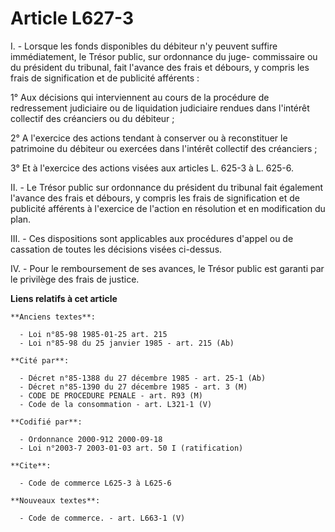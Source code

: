 # Article L627-3

I. - Lorsque les fonds disponibles du débiteur n'y peuvent suffire immédiatement, le Trésor public, sur ordonnance du juge-
commissaire ou du président du tribunal, fait l'avance des frais et débours, y compris les frais de signification et de
publicité afférents :

1° Aux décisions qui interviennent au cours de la procédure de redressement judiciaire ou de liquidation judiciaire rendues
dans l'intérêt collectif des créanciers ou du débiteur ;

2° A l'exercice des actions tendant à conserver ou à reconstituer le patrimoine du débiteur ou exercées dans l'intérêt
collectif des créanciers ;

3° Et à l'exercice des actions visées aux articles L. 625-3 à L. 625-6.

II. - Le Trésor public sur ordonnance du président du tribunal fait également l'avance des frais et débours, y compris les
frais de signification et de publicité afférents à l'exercice de l'action en résolution et en modification du plan.

III. - Ces dispositions sont applicables aux procédures d'appel ou de cassation de toutes les décisions visées ci-dessus.

IV. - Pour le remboursement de ses avances, le Trésor public est garanti par le privilège des frais de justice.

**Liens relatifs à cet article**

	**Anciens textes**:

	  - Loi n°85-98 1985-01-25 art. 215
	  - Loi n°85-98 du 25 janvier 1985 - art. 215 (Ab)

	**Cité par**:

	  - Décret n°85-1388 du 27 décembre 1985 - art. 25-1 (Ab)
	  - Décret n°85-1390 du 27 décembre 1985 - art. 3 (M)
	  - CODE DE PROCEDURE PENALE - art. R93 (M)
	  - Code de la consommation - art. L321-1 (V)

	**Codifié par**:

	  - Ordonnance 2000-912 2000-09-18
	  - Loi n°2003-7 2003-01-03 art. 50 I (ratification)

	**Cite**:

	  - Code de commerce L625-3 à L625-6

	**Nouveaux textes**:

	  - Code de commerce. - art. L663-1 (V)
